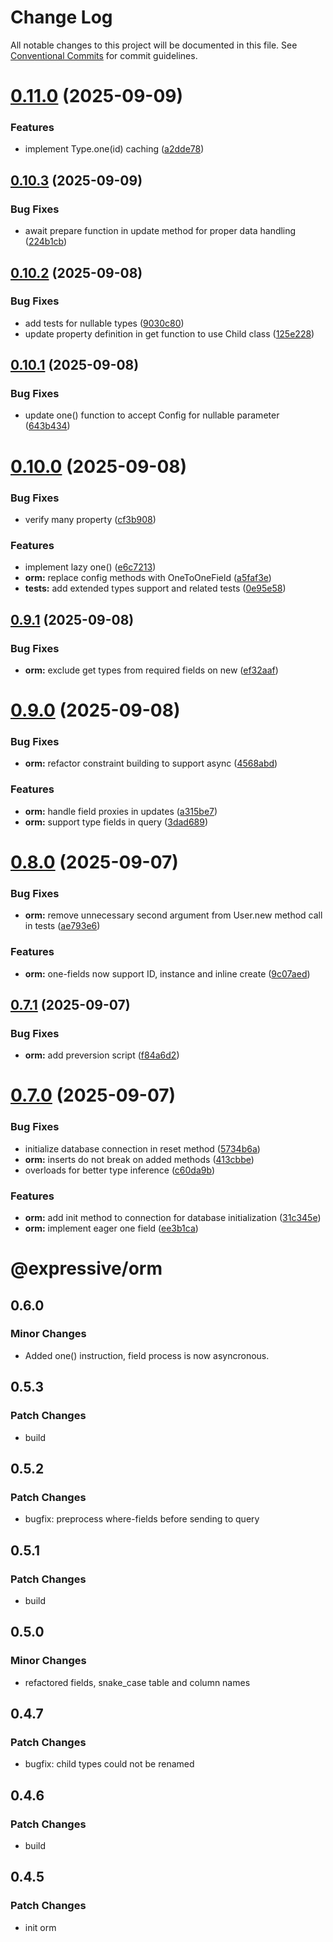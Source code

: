 # Change Log

All notable changes to this project will be documented in this file.
See [Conventional Commits](https://conventionalcommits.org) for commit guidelines.

# [0.11.0](https://github.com/gabeklein/orm/compare/@expressive/orm@0.10.3...@expressive/orm@0.11.0) (2025-09-09)


### Features

* implement Type.one(id) caching ([a2dde78](https://github.com/gabeklein/orm/commit/a2dde784c7a778027257492da30705d2f922d784))





## [0.10.3](https://github.com/gabeklein/orm/compare/@expressive/orm@0.10.2...@expressive/orm@0.10.3) (2025-09-09)


### Bug Fixes

* await prepare function in update method for proper data handling ([224b1cb](https://github.com/gabeklein/orm/commit/224b1cb1d0d21560efbfe608ae2fbd409644f238))





## [0.10.2](https://github.com/gabeklein/orm/compare/@expressive/orm@0.10.1...@expressive/orm@0.10.2) (2025-09-08)


### Bug Fixes

* add tests for nullable types ([9030c80](https://github.com/gabeklein/orm/commit/9030c80774116b0fc54f72296bac9c8fb5ab76e2))
* update property definition in get function to use Child class ([125e228](https://github.com/gabeklein/orm/commit/125e22891ee5bd41a158967b693a64e269896a5a))





## [0.10.1](https://github.com/gabeklein/orm/compare/@expressive/orm@0.10.0...@expressive/orm@0.10.1) (2025-09-08)


### Bug Fixes

* update one() function to accept Config<OneToOneField> for nullable parameter ([643b434](https://github.com/gabeklein/orm/commit/643b4347076a3a4b02b4eb8743b2dfb2c8450a0f))





# [0.10.0](https://github.com/gabeklein/orm/compare/@expressive/orm@0.9.1...@expressive/orm@0.10.0) (2025-09-08)


### Bug Fixes

* verify many property ([cf3b908](https://github.com/gabeklein/orm/commit/cf3b9080b8506a31fe4d9a36fc29bf5ad51041b8))


### Features

* implement lazy one() ([e6c7213](https://github.com/gabeklein/orm/commit/e6c72130f0ee100933f134922ec715114337e9f4))
* **orm:** replace config methods with OneToOneField ([a5faf3e](https://github.com/gabeklein/orm/commit/a5faf3e023990920d72df470e00f5497ecadf5c9))
* **tests:** add extended types support and related tests ([0e95e58](https://github.com/gabeklein/orm/commit/0e95e588de74def6ddd8baaacb27511a1d055b40))





## [0.9.1](https://github.com/gabeklein/orm/compare/@expressive/orm@0.9.0...@expressive/orm@0.9.1) (2025-09-08)


### Bug Fixes

* **orm:** exclude get types from required fields on new ([ef32aaf](https://github.com/gabeklein/orm/commit/ef32aaf95e4614d9bf1d6130b65b324c2b7555f8))





# [0.9.0](https://github.com/gabeklein/orm/compare/@expressive/orm@0.8.0...@expressive/orm@0.9.0) (2025-09-08)


### Bug Fixes

* **orm:** refactor constraint building to support async ([4568abd](https://github.com/gabeklein/orm/commit/4568abd50c2643150730e6fcb365cca069b3d10f))


### Features

* **orm:** handle field proxies in updates ([a315be7](https://github.com/gabeklein/orm/commit/a315be79a0458308fa0227bfd6d0f7adc4ef6ca7))
* **orm:** support type fields in query ([3dad689](https://github.com/gabeklein/orm/commit/3dad68903bcbc7c9d676cb70cdcef6968a0684c5))





# [0.8.0](https://github.com/gabeklein/orm/compare/@expressive/orm@0.7.1...@expressive/orm@0.8.0) (2025-09-07)


### Bug Fixes

* **orm:** remove unnecessary second argument from User.new method call in tests ([ae793e6](https://github.com/gabeklein/orm/commit/ae793e67ac4891291ccbaa0b07bcb646728eb092))


### Features

* **orm:** one-fields now support ID, instance and inline create ([9c07aed](https://github.com/gabeklein/orm/commit/9c07aed68a050e600920b5a91882b55b1ff0ebb5))





## [0.7.1](https://github.com/gabeklein/orm/compare/@expressive/orm@0.7.0...@expressive/orm@0.7.1) (2025-09-07)


### Bug Fixes

* **orm:** add preversion script ([f84a6d2](https://github.com/gabeklein/orm/commit/f84a6d2ef404d961cec3a3fe6f19c0db2a683f2b))





# [0.7.0](https://github.com/gabeklein/orm/compare/@expressive/orm@0.6.0...@expressive/orm@0.7.0) (2025-09-07)


### Bug Fixes

* initialize database connection in reset method ([5734b6a](https://github.com/gabeklein/orm/commit/5734b6aa72f2550ec5e913d646a7152896746a17))
* **orm:** inserts do not break on added methods ([413cbbe](https://github.com/gabeklein/orm/commit/413cbbe1ec6cd9586b0df7bd97d486265c591c64))
* overloads for better type inference ([c60da9b](https://github.com/gabeklein/orm/commit/c60da9b87f7a17917f14cf431f8dd199a73273aa))


### Features

* **orm:** add init method to connection for database initialization ([31c345e](https://github.com/gabeklein/orm/commit/31c345eff4de8fae7f3af03a0440696d7a44d0e9))
* **orm:** implement eager one field ([ee3b1ca](https://github.com/gabeklein/orm/commit/ee3b1ca80e005352c1b123f83c1414a1b33771fe))





# @expressive/orm

## 0.6.0

### Minor Changes

- Added one() instruction, field process is now asyncronous.

## 0.5.3

### Patch Changes

- build

## 0.5.2

### Patch Changes

- bugfix: preprocess where-fields before sending to query

## 0.5.1

### Patch Changes

- build

## 0.5.0

### Minor Changes

- refactored fields, snake_case table and column names

## 0.4.7

### Patch Changes

- bugfix: child types could not be renamed

## 0.4.6

### Patch Changes

- build

## 0.4.5

### Patch Changes

- init orm
